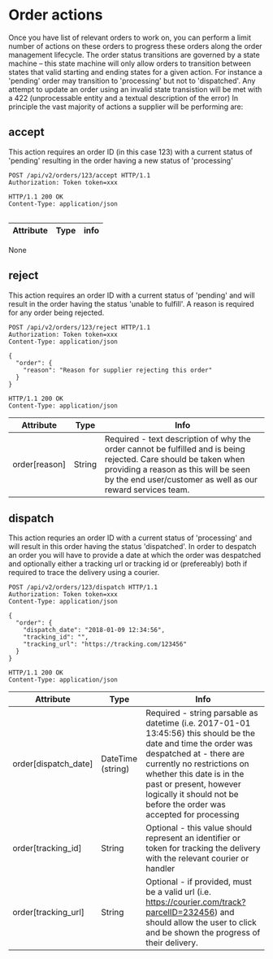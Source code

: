 # Order actions

Once you have list of relevant orders to work on, you can perform a limit number of actions on these orders to progress these orders along the order management lifecycle. The order status transitions are governed by a state machine – this state machine will only allow orders to transition between states that valid starting and ending states for a given action. For instance a 'pending' order may transition to 'processing' but not to 'dispatched'.
Any attempt to update an order using an invalid state transistion will be met with a 422 (unprocessable entity and a textual description of the error)
In principle the vast majority of actions a supplier will be performing are:

## accept

This action requires an order ID (in this case 123) with a current status of 'pending' resulting in the order having a new status of
'processing'

``` http
POST /api/v2/orders/123/accept HTTP/1.1
Authorization: Token token=xxx
```

``` http
HTTP/1.1 200 OK
Content-Type: application/json


```

Attribute | Type | info
--------- | ---- | ----
None

## reject

This action requires an order ID with a current status of 'pending'  and will result in the order having the status 'unable to fulfill'. A reason is required for any order being rejected.

``` http
POST /api/v2/orders/123/reject HTTP/1.1
Authorization: Token token=xxx
Content-Type: application/json

{
  "order": {
    "reason": "Reason for supplier rejecting this order"
  }
}
```

``` http
HTTP/1.1 200 OK
Content-Type: application/json
```

Attribute | Type | Info
--------- | ---- | ----
order\[reason\] | String | Required - text description of why the order cannot be fulfilled and is being rejected. Care should be taken when providing a reason as this will be seen by the end user/customer as well as our reward services team.

## dispatch

This action requries an order ID with a current status of 'processing' and will result in this order having the status 'dispatched'. In order to despatch an order you will have to provide a date at which the order was despatched and optionally either a tracking url or tracking id or (prefereably) both if required to trace the delivery using a courier.

``` http
POST /api/v2/orders/123/dispatch HTTP/1.1
Authorization: Token token=xxx
Content-Type: application/json

{
  "order": {
    "dispatch_date": "2018-01-09 12:34:56",
    "tracking_id": "",
    "tracking_url": "https://tracking.com/123456"
  }
}
```

``` http
HTTP/1.1 200 OK
Content-Type: application/json
```

Attribute | Type | Info
--------- | ---- | ----
order\[dispatch_date\] | DateTime (string) | Required - string parsable as datetime (i.e. 2017-01-01 13:45:56) this should be the date and time the order was despatched at - there are currently no restrictions on whether this date is in the past or present, however logically it should not be before the order was accepted for processing
order\[tracking_id\] | String | Optional - this value should represent an identifier or token for tracking the delivery with the relevant courier or handler
order\[tracking_url\] | String | Optional - if provided, must be a valid url (i.e. https://courier.com/track?parcelID=232456) and should allow the user to click and be shown the progress of their delivery.

